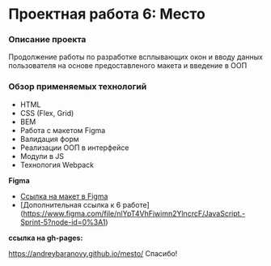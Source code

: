 # Проектная работа 6: Место

### Описание проекта
 Продолжение работы по разработке всплывающих окон и вводу данных пользователя на основе предоставленого макета  и введение в ООП

### Обзор применяемых технологий

* HTML
* CSS (Flex, Grid)
* BEM
* Работа с макетом Figma
* Валидация форм
* Реализации ООП в интерфейсе
* Модули в JS
* Технология Webpack


**Figma**

* [Ссылка на макет в Figma](https://www.figma.com/file/StZjf8HnoeLdiXS7dYrLAh/JavaScript.-Sprint-4)
* [Дополнительная ссылка к 6 работе] (https://www.figma.com/file/nlYpT4VhFiwimn2YlncrcF/JavaScript.-Sprint-5?node-id=0%3A1)


**ссылка на gh-pages:**

https://andreybaranovy.github.io/mesto/
Спасибо!
